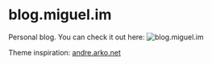 blog.miguel.im
===================

Personal blog. You can check it out here: ![blog.miguel.im](http://blog.miguel.im)

Theme inspiration: [andre.arko.net](https://github.com/indirect/andre.arko.net)